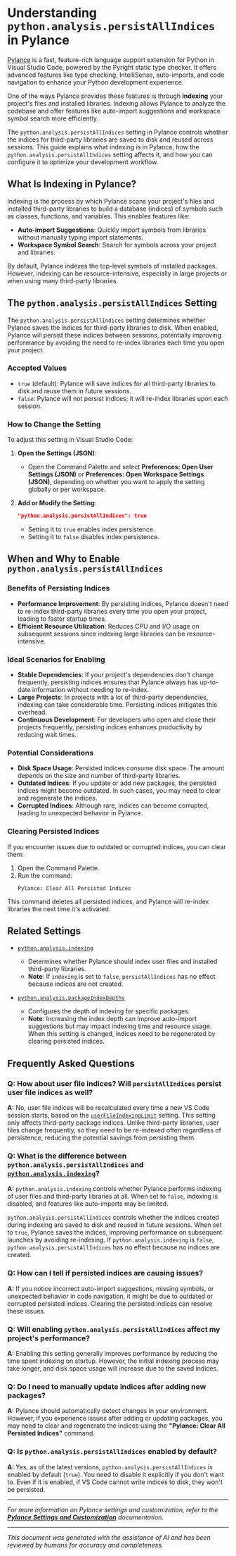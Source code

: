 # Understanding `python.analysis.persistAllIndices` in Pylance

[Pylance](https://marketplace.visualstudio.com/items?itemName=ms-python.vscode-pylance) is a fast, feature-rich language support extension for Python in Visual Studio Code, powered by the Pyright static type checker. It offers advanced features like type checking, IntelliSense, auto-imports, and code navigation to enhance your Python development experience.

One of the ways Pylance provides these features is through **indexing** your project's files and installed libraries. Indexing allows Pylance to analyze the codebase and offer features like auto-import suggestions and workspace symbol search more efficiently.

The `python.analysis.persistAllIndices` setting in Pylance controls whether the indices for third-party libraries are saved to disk and reused across sessions. This guide explains what indexing is in Pylance, how the `python.analysis.persistAllIndices` setting affects it, and how you can configure it to optimize your development workflow.

## What Is Indexing in Pylance?

Indexing is the process by which Pylance scans your project's files and installed third-party libraries to build a database (indices) of symbols such as classes, functions, and variables. This enables features like:

- **Auto-import Suggestions**: Quickly import symbols from libraries without manually typing import statements.
- **Workspace Symbol Search**: Search for symbols across your project and libraries.

By default, Pylance indexes the top-level symbols of installed packages. However, indexing can be resource-intensive, especially in large projects or when using many third-party libraries.

## The `python.analysis.persistAllIndices` Setting

The `python.analysis.persistAllIndices` setting determines whether Pylance saves the indices for third-party libraries to disk. When enabled, Pylance will persist these indices between sessions, potentially improving performance by avoiding the need to re-index libraries each time you open your project.

### Accepted Values

- `true` (default): Pylance will save indices for all third-party libraries to disk and reuse them in future sessions.
- `false`: Pylance will not persist indices; it will re-index libraries upon each session.

### How to Change the Setting

To adjust this setting in Visual Studio Code:

1. **Open the Settings (JSON)**:

   - Open the Command Palette and select **Preferences: Open User Settings (JSON)** or **Preferences: Open Workspace Settings (JSON)**, depending on whether you want to apply the setting globally or per workspace.

2. **Add or Modify the Setting**:

   ```json
   "python.analysis.persistAllIndices": true
   ```

   - Setting it to `true` enables index persistence.
   - Setting it to `false` disables index persistence.

## When and Why to Enable `python.analysis.persistAllIndices`

### Benefits of Persisting Indices

- **Performance Improvement**: By persisting indices, Pylance doesn't need to re-index third-party libraries every time you open your project, leading to faster startup times.
- **Efficient Resource Utilization**: Reduces CPU and I/O usage on subsequent sessions since indexing large libraries can be resource-intensive.

### Ideal Scenarios for Enabling

- **Stable Dependencies**: If your project's dependencies don't change frequently, persisting indices ensures that Pylance always has up-to-date information without needing to re-index.
- **Large Projects**: In projects with a lot of third-party dependencies, indexing can take considerable time. Persisting indices mitigates this overhead.
- **Continuous Development**: For developers who open and close their projects frequently, persisting indices enhances productivity by reducing wait times.

### Potential Considerations

- **Disk Space Usage**: Persisted indices consume disk space. The amount depends on the size and number of third-party libraries.
- **Outdated Indices**: If you update or add new packages, the persisted indices might become outdated. In such cases, you may need to clear and regenerate the indices.
- **Corrupted Indices**: Although rare, indices can become corrupted, leading to unexpected behavior in Pylance.

### Clearing Persisted Indices

If you encounter issues due to outdated or corrupted indices, you can clear them:

1. Open the Command Palette.
2. Run the command:
   ```plaintext
   Pylance: Clear All Persisted Indices
   ```

This command deletes all persisted indices, and Pylance will re-index libraries the next time it's activated.

## Related Settings

- [`python.analysis.indexing`](python_analysis_indexing.md)
   - Determines whether Pylance should index user files and installed third-party libraries.
   - **Note**: If `indexing` is set to `false`, `persistAllIndices` has no effect because indices are not created.

- [`python.analysis.packageIndexDepths`](python_analysis_packageIndexDepths.md)
   - Configures the depth of indexing for specific packages.
   - **Note**: Increasing the index depth can improve auto-import suggestions but may impact indexing time and resource usage. When this setting is changed, indices need to be regenerated by clearing persisted indices. 

## Frequently Asked Questions

### Q: How about user file indices? Will `persistAllIndices` persist user file indices as well?

**A:** No, user file indices will be recalculated every time a new VS Code session starts, based on the [`userFileIndexingLimit`](python_analysis_userFileIndexingLimit.md) setting. This setting only affects third-party package indices. Unlike third-party libraries, user files change frequently, so they need to be re-indexed often regardless of persistence, reducing the potential savings from persisting them.

### Q: What is the difference between `python.analysis.persistAllIndices` and [`python.analysis.indexing`](python_analysis_indexing.md)?

**A:** `python.analysis.indexing` controls whether Pylance performs indexing of user files and third-party libraries at all. When set to `false`, indexing is disabled, and features like auto-imports may be limited.

`python.analysis.persistAllIndices` controls whether the indices created during indexing are saved to disk and reused in future sessions. When set to `true`, Pylance saves the indices, improving performance on subsequent launches by avoiding re-indexing. If `python.analysis.indexing` is `false`, `python.analysis.persistAllIndices` has no effect because no indices are created.

### Q: How can I tell if persisted indices are causing issues?

**A:** If you notice incorrect auto-import suggestions, missing symbols, or unexpected behavior in code navigation, it might be due to outdated or corrupted persisted indices. Clearing the persisted indices can resolve these issues.

### Q: Will enabling `python.analysis.persistAllIndices` affect my project's performance?

**A:** Enabling this setting generally improves performance by reducing the time spent indexing on startup. However, the initial indexing process may take longer, and disk space usage will increase due to the saved indices.

### Q: Do I need to manually update indices after adding new packages?

**A:** Pylance should automatically detect changes in your environment. However, if you experience issues after adding or updating packages, you may need to clear and regenerate the indices using the **"Pylance: Clear All Persisted Indices"** command.

### Q: Is `python.analysis.persistAllIndices` enabled by default?

**A:** Yes, as of the latest versions, `python.analysis.persistAllIndices` is enabled by default (`true`). You need to disable it explicitly if you don't want to. Even if it is enabled, if VS Code cannot write indices to disk, they won't be persisted.

---

*For more information on Pylance settings and customization, refer to the **[Pylance Settings and Customization](https://code.visualstudio.com/docs/python/settings-reference)** documentation.*

---

*This document was generated with the assistance of AI and has been reviewed by humans for accuracy and completeness.*

